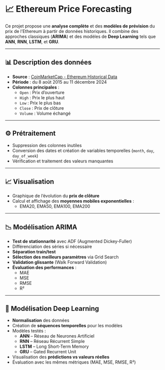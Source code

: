 # 📈 Ethereum Price Forecasting

Ce projet propose une **analyse complète** et des **modèles de prévision** du prix de l’Ethereum à partir de données historiques. Il combine des approches classiques (**ARIMA**) et des modèles de **Deep Learning** tels que **ANN**, **RNN**, **LSTM**, et **GRU**.

---

## 📊 Description des données

- **Source** : [CoinMarketCap - Ethereum Historical Data](https://coinmarketcap.com/currencies/ethereum/historical-data/)
- **Période** : du 8 août 2015 au 11 décembre 2024
- **Colonnes principales** :
  - `Open` : Prix d’ouverture
  - `High` : Prix le plus haut
  - `Low` : Prix le plus bas
  - `Close` : Prix de clôture
  - `Volume` : Volume échangé

---

## ⚙️ Prétraitement

- Suppression des colonnes inutiles
- Conversion des dates et création de variables temporelles (`month`, `day`, `day_of_week`)
- Vérification et traitement des valeurs manquantes

---

## 📈 Visualisation

- Graphique de l’évolution du **prix de clôture**
- Calcul et affichage des **moyennes mobiles exponentielles** :
  - EMA20, EMA50, EMA100, EMA200

---

## 📉 Modélisation ARIMA

- **Test de stationnarité** avec ADF (Augmented Dickey-Fuller)
- Différenciation des séries si nécessaire
- **Séparation train/test**
- **Sélection des meilleurs paramètres** via Grid Search
- **Validation glissante** (Walk Forward Validation)
- **Évaluation des performances** :
  - MAE
  - MSE
  - RMSE
  - R²

---

## 🤖 Modélisation Deep Learning

- **Normalisation** des données
- Création de **séquences temporelles** pour les modèles
- Modèles testés :
  - **ANN** – Réseau de Neurones Artificiel
  - **RNN** – Réseau Récurrent Simple
  - **LSTM** – Long Short-Term Memory
  - **GRU** – Gated Recurrent Unit
- Visualisation des **prédictions vs valeurs réelles**
- Évaluation avec les mêmes métriques (MAE, MSE, RMSE, R²)


